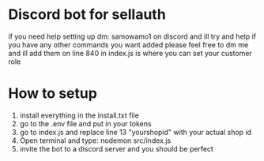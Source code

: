 # Discord bot for sellauth
if you need help setting up dm: samowamo1 on discord and ill try and help
if you have any other commands you want added please feel free to dm me and ill add them
on line 840 in index.js is where you can set your customer role
# How to setup
1. install everything in the install.txt file
2. go to the .env file and put in your tokens
3. go to index.js and replace line 13 "yourshopid" with your actual shop id
5. Open terminal and type: nodemon src/index.js
6. invite the bot to a discord server and you should be perfect
